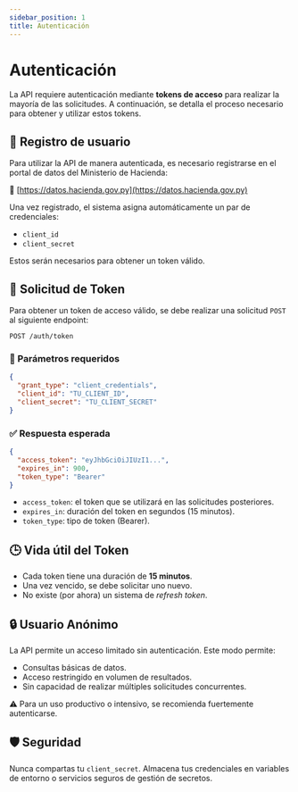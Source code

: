 ```yaml
---
sidebar_position: 1
title: Autenticación
---
```


# Autenticación

La API requiere autenticación mediante **tokens de acceso** para realizar la mayoría de las solicitudes. A continuación, se detalla el proceso necesario para obtener y utilizar estos tokens.

## 📝 Registro de usuario

Para utilizar la API de manera autenticada, es necesario registrarse en el portal de datos del Ministerio de Hacienda:

🔗 [https://datos.hacienda.gov.py](https://datos.hacienda.gov.py)

Una vez registrado, el sistema asigna automáticamente un par de credenciales:

- `client_id`
- `client_secret`

Estos serán necesarios para obtener un token válido.

## 🔄 Solicitud de Token

Para obtener un token de acceso válido, se debe realizar una solicitud `POST` al siguiente endpoint:

```
POST /auth/token
```

### 🔧 Parámetros requeridos

```json
{
  "grant_type": "client_credentials",
  "client_id": "TU_CLIENT_ID",
  "client_secret": "TU_CLIENT_SECRET"
}
```

### ✅ Respuesta esperada

```json
{
  "access_token": "eyJhbGciOiJIUzI1...",
  "expires_in": 900,
  "token_type": "Bearer"
}
```

- `access_token`: el token que se utilizará en las solicitudes posteriores.
- `expires_in`: duración del token en segundos (15 minutos).
- `token_type`: tipo de token (Bearer).

## 🕒 Vida útil del Token

- Cada token tiene una duración de **15 minutos**.
- Una vez vencido, se debe solicitar uno nuevo.
- No existe (por ahora) un sistema de *refresh token*.

## 🔒 Usuario Anónimo

La API permite un acceso limitado sin autenticación. Este modo permite:

- Consultas básicas de datos.
- Acceso restringido en volumen de resultados.
- Sin capacidad de realizar múltiples solicitudes concurrentes.

⚠️ Para un uso productivo o intensivo, se recomienda fuertemente autenticarse.

## 🛡️ Seguridad

Nunca compartas tu `client_secret`. Almacena tus credenciales en variables de entorno o servicios seguros de gestión de secretos.


